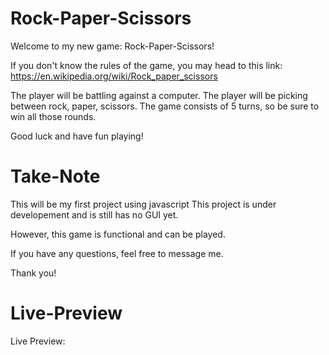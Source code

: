 # Rock-Paper-Scissors

Welcome to my new game: Rock-Paper-Scissors!

If you don't know the rules of the game, you may head to this link: https://en.wikipedia.org/wiki/Rock_paper_scissors

The player will be battling against a computer.
The player will be picking between rock, paper, scissors.
The game consists of 5 turns, so be sure to win all those rounds.

Good luck and have fun playing!

# Take-Note

This will be my first project using javascript
This project is under developement and is still has no GUI yet.

However, this game is functional and can be played.

If you have any questions, feel free to message me.

Thank you!

# Live-Preview

Live Preview: 

